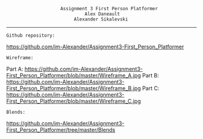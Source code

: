 						Assignment 3 First Person Platformer
								 Alex Daneault
							 Alexander Sikalevski
-------------------------------------------------------------------------------------------------------
	Github repository:
https://github.com/im-Alexander/Assignment3-First_Person_Platformer

	Wireframe:
Part A: https://github.com/im-Alexander/Assignment3-First_Person_Platformer/blob/master/Wireframe_A.jpg
Part B: https://github.com/im-Alexander/Assignment3-First_Person_Platformer/blob/master/Wireframe_B.jpg
Part C: https://github.com/im-Alexander/Assignment3-First_Person_Platformer/blob/master/Wireframe_C.jpg

	Blends:
https://github.com/im-Alexander/Assignment3-First_Person_Platformer/tree/master/Blends